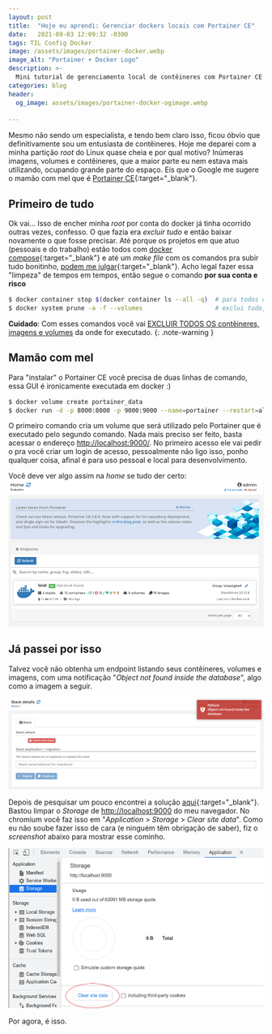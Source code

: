 ```yaml
---
layout: post
title:  "Hoje eu aprendi: Gerenciar dockers locais com Portainer CE"
date:   2021-09-03 12:09:32 -0300
tags: TIL Config Docker
image: /assets/images/portainer-docker.webp
image_alt: "Portainer + Docker Logo"
description: >-
  Mini tutorial de gerenciamento local de contêineres com Portainer CE.
categories: blog
header:
  og_image: assets/images/portainer-docker-ogimage.webp

---
```


Mesmo não sendo um especialista, e tendo bem claro isso, ficou óbvio que definitivamente sou um
entusiasta de contêineres. Hoje me deparei com a minha partição *root* do Linux quase cheia e por
qual motivo? Inúmeras imagens, volumes e contêineres, que a maior parte eu nem estava mais
utilizando, ocupando grande parte do espaço. Eis que o Google me sugere o mamão com mel que é
[Portainer CE](https://github.com/portainer/portainer){:target="_blank"}.
<!-- excerpt-end -->

## Primeiro de tudo

Ok vai... Isso de encher minha *root* por conta do docker já tinha ocorrido outras vezes, confesso.
O que fazia era *excluir tudo* e então baixar novamente o que fosse precisar. Até porque os
projetos em que atuo (pessoais e do trabalho) estão todos com
[docker compose](https://docs.docker.com/compose/){:target="_blank"} e até um *make file* com os
comandos pra subir tudo bonitinho,
[podem me julgar](https://youtu.be/w-8A4DbXcy4){:target="_blank"}. Acho legal fazer essa "limpeza"
de tempos em tempos, então segue o comando **por sua conta e risco**

```bash
$ docker container stop $(docker container ls --all -q)  # para todos os containers
$ docker system prune -a -f --volumes                    # exclui tudo, CUIDADO!
```
**Cuidado**: Com esses comandos você vai <u>EXCLUIR TODOS OS contêineres, imagens e volumes</u>
da onde for executado.
{: .note-warning }

## Mamão com mel

Para "instalar" o Portainer CE você precisa de duas linhas de comando, essa GUI é ironicamente
executada em docker :)

```bash
$ docker volume create portainer_data
$ docker run -d -p 8000:8000 -p 9000:9000 --name=portainer --restart=always -v /var/run/docker.sock:/var/run/docker.sock -v portainer_data:/data portainer/portainer-ce
```

O primeiro comando cria um volume que será utilizado pelo Portainer que é executado pelo segundo
comando. Nada mais preciso ser feito, basta acessar o endereço <http://localhost:9000/>. No
primeiro acesso ele vai pedir o pra você criar um login de acesso, pessoalmente não ligo isso,
ponho qualquer coisa, afinal é para uso pessoal e local para desenvolvimento.

Você deve ver algo assim na *home* se tudo der certo:
![Portainer Home](/assets/images/portainer-home.webp)

## Já passei por isso

Talvez você não obtenha um endpoint listando seus contêineres, volumes e imagens, com uma
notificação "*Object not found inside the database*", algo como a imagem a seguir.

![Portainer Error](/assets/images/portainer-error.webp)

Depois de pesquisar um pouco encontrei a solução
[aqui](https://github.com/portainer/portainer/issues/3562#issuecomment-620579326){:target="_blank"}.
Bastou limpar o *Storage* de <http://localhost:9000> do meu navegador. No chromium você faz isso em
"*Application* > *Storage* > *Clear site data*". Como eu não soube fazer isso de cara (e ninguém
têm obrigação de saber), fiz o *screenshot* abaixo para mostrar esse cominho.

![Clear Storage](/assets/images/portainer-clear-storage.webp)

Por agora, é isso.
